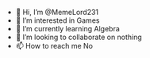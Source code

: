 - 👋 Hi, I’m @MemeLord231
- 👀 I’m interested in Games
- 🌱 I’m currently learning Algebra
- 💞️ I’m looking to collaborate on nothing
- 📫 How to reach me No

<!---
MemeLord231/MemeLord231 is a ✨ special ✨ repository because its `README.md` (this file) appears on your GitHub profile.
You can click the Preview link to take a look at your changes.
--->
